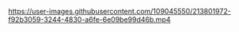 


https://user-images.githubusercontent.com/109045550/213801972-f92b3059-3244-4830-a6fe-6e09be99d46b.mp4

